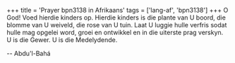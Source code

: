 +++
title = 'Prayer bpn3138 in Afrikaans'
tags = ['lang-af', 'bpn3138']
+++
O God! Voed hierdie kinders op. Hierdie kinders is die plante van U boord, die blomme van U weiveld, die rose van U tuin. Laat U luggie hulle verfris sodat hulle mag opgelei word, groei en ontwikkel en in die uiterste prag verskyn. U is die Gewer. U is die Medelydende.

-- Abdu'l-Bahá
